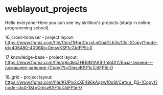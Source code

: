 # weblayout_projects
Hello everyone!
Here you can see my skillbox's projects (study in online programming school).

16_cross-browser - 
project layout:
https://www.figma.com/file/CenZfHpdCgzxLpCqaGLk3x/Cld-(Copy)?node-id=406480-4006&t=OmsvKSF1c7JdFP5i-0

17_knowledge-base - 
project layout:
https://www.figma.com/file/g8cdkbZHU6N1AKBrth84XY/База-знаний---домашнее-задание-(Copy)?t=OmsvKSF1c7JdFP5i-0

18_grid -
project layout:
https://www.figma.com/file/KUPIv2xXE496kAqzwf0o8l/Сетки_ДЗ-(Copy)?node-id=0-1&t=OmsvKSF1c7JdFP5i-0
